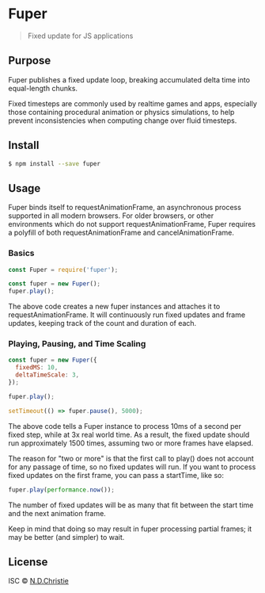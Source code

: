 # Fuper

> Fixed update for JS applications

## Purpose

Fuper publishes a fixed update loop, breaking accumulated delta time into equal-length chunks.

Fixed timesteps are commonly used by realtime games and apps, especially those containing procedural animation or physics simulations, to help prevent inconsistencies when computing change over fluid timesteps.

## Install

``` bash
$ npm install --save fuper
```

## Usage

Fuper binds itself to requestAnimationFrame, an asynchronous process supported in all modern browsers.  For older browsers, or other environments which do not support requestAnimationFrame, Fuper requires a polyfill of both requestAnimationFrame and cancelAnimationFrame.

### Basics

```js
const Fuper = require('fuper');

const fuper = new Fuper();
fuper.play();
```

The above code creates a new fuper instances and attaches it to requestAnimationFrame.  It will continuously run fixed updates and frame updates, keeping track of the count and duration of each.

### Playing, Pausing, and Time Scaling

```js
const fuper = new Fuper({
  fixedMS: 10,
  deltaTimeScale: 3,
});

fuper.play();

setTimeout(() => fuper.pause(), 5000);
```

The above code tells a Fuper instance to process 10ms of a second per fixed step, while at 3x real world time.  As a result, the fixed update should run approximately 1500 times, assuming two or more frames have elapsed.

The reason for "two or more" is that the first call to play() does not account for any passage of time, so no fixed updates will run.  If you want to process fixed updates on the first frame, you can pass a startTime, like so:

```js
fuper.play(performance.now());
```

The number of fixed updates will be as many that fit between the start time and the next animation frame.

Keep in mind that doing so may result in fuper processing partial frames; it may be better (and simpler) to wait.

## License

ISC © [N.D.Christie](https://github.com/ndchristie)
